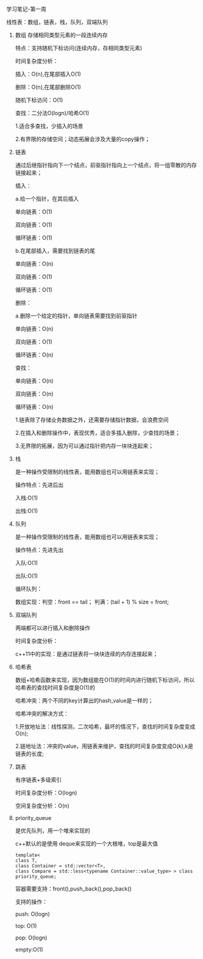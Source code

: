 学习笔记-第一周

线性表：数组，链表，栈，队列，双端队列

1. 数组
   存储相同类型元素的一段连续内存
   
   特点：支持随机下标访问(连续内存，存相同类型元素)
   
   时间复杂度分析：
   
   插入：O(n),在尾部插入O(1)
   
   删除：O(n),在尾部删除O(1)
   
   随机下标访问：O(1)
   
   查找：二分法O(logn)/哈希O(1)
   

   1.适合多查找，少插入的场景
   
   2.有界限的存储空间；动态拓展会涉及大量的copy操作；
   
   
2. 链表

   通过后继指针指向下一个结点，前驱指针指向上一个结点，将一组零散的内存链接起来；
   
   插入：
   
   a.给一个指针，在其后插入
   
   单向链表：O(1)
   
   双向链表：O(1)
   
   循环链表：O(1)
   
   b.在尾部插入，需要找到链表的尾
   
   单向链表：O(n)
   
   双向链表：O(1)
   
   循环链表：O(1)  
   
   删除：
   
   a.删除一个给定的指针，单向链表需要找到前驱指针
   
   单向链表：O(n)
   
   双向链表：O(1)
   
   循环链表：O(n) 
   
   
   查找：
   
   单向链表：O(n)
   
   双向链表：O(n)
   
   循环链表：O(n) 
  
   1.链表除了存储业务数据之外，还需要存储指针数据，会浪费空间
   
   2.在插入和删除操作中，表现优秀，适合多插入删除，少查找的场景；
   
   3.无界限的拓展，因为可以通过指针把内存一块块连起来；
   
3. 栈

   是一种操作受限制的线性表，能用数组也可以用链表来实现；
   
   操作特点：先进后出
   
   入栈:O(1)
   
   出栈:O(1)
   
4. 队列

   是一种操作受限制的线性表，能用数组也可以用链表来实现；
   
   操作特点：先进先出
   
   入队:O(1)
   
   出队:O(1)
   
   循环队列：
   
   数组实现：判空：front == tail； 判满：(tail + 1) % size = front;

5. 双端队列

   两端都可以进行插入和删除操作
   
   时间复杂度分析：
   
   c++11中的实现：是通过链表将一块块连续的内存连接起来；
   
6. 哈希表
   
   数组+哈希函数来实现，因为数组能在O(1)的时间内进行随机下标访问，所以哈希表的查找时间复杂度是O(1)的
   
   哈希冲突：两个不同的key计算出的hash_value是一样的；
   
   哈希冲突的解决方式：
   
   1.开放地址法：线性探测，二次哈希，最坏的情况下，查找的时间复杂度变成O(n);
   
   2.链地址法：冲突的value，用链表来维护，查找的时间复杂度变成O(k),k是链表的长度;
   

7. 跳表
   
   有序链表+多级索引
  
   时间复杂度分析：O(logn)
   
   空间复杂度分析：O(n)
   
8. priority_queue
   
   是优先队列，用一个堆来实现的
   
   c++默认的是使用 deque来实现的一个大根堆，top是最大值
    ```
    template<
    class T,
    class Container = std::vector<T>,
    class Compare = std::less<typename Container::value_type> > class priority_queue;
    ```
    容器需要支持：front(),push_back(),pop_back()
    
   
   支持的操作：
   
   push: O(logn)
   
   top: O(1)
   
   pop: O(logn)
   
   empty:O(1)
   
   
   
   
   
   
